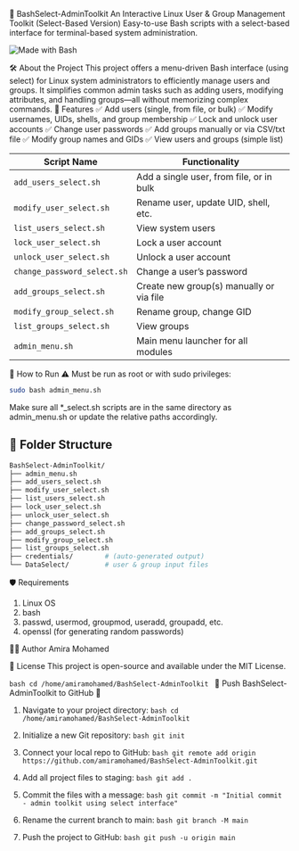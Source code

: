 🧩 BashSelect-AdminToolkit
An Interactive Linux User & Group Management Toolkit (Select-Based Version)
Easy-to-use Bash scripts with a select-based interface for terminal-based system administration.

![Made with Bash](https://img.shields.io/badge/Made%20with-Bash-blue?logo=gnubash)

🛠️ About the Project
This project offers a menu-driven Bash interface (using select) for Linux system administrators to efficiently manage users and groups. It simplifies common admin tasks such as adding users, modifying attributes, and handling groups—all without memorizing complex commands.
📌 Features
✅ Add users (single, from file, or bulk)
✅ Modify usernames, UIDs, shells, and group membership
✅ Lock and unlock user accounts
✅ Change user passwords
✅ Add groups manually or via CSV/txt file
✅ Modify group names and GIDs
✅ View users and groups (simple list)


| Script Name                 | Functionality                            |
| --------------------------- | ---------------------------------------- |
| `add_users_select.sh`       | Add a single user, from file, or in bulk |
| `modify_user_select.sh`     | Rename user, update UID, shell, etc.     |
| `list_users_select.sh`      | View system users                        |
| `lock_user_select.sh`       | Lock a user account                      |
| `unlock_user_select.sh`     | Unlock a user account                    |
| `change_password_select.sh` | Change a user’s password                 |
| `add_groups_select.sh`      | Create new group(s) manually or via file |
| `modify_group_select.sh`    | Rename group, change GID                 |
| `list_groups_select.sh`     | View groups                              |
| `admin_menu.sh`             | Main menu launcher for all modules       |

🚀 How to Run
⚠️ Must be run as root or with sudo privileges:
```bash
sudo bash admin_menu.sh
```
Make sure all *_select.sh scripts are in the same directory as admin_menu.sh or update the relative paths accordingly.



## 📂 Folder Structure
```bash
BashSelect-AdminToolkit/
├── admin_menu.sh
├── add_users_select.sh
├── modify_user_select.sh
├── list_users_select.sh
├── lock_user_select.sh
├── unlock_user_select.sh
├── change_password_select.sh
├── add_groups_select.sh
├── modify_group_select.sh
├── list_groups_select.sh
├── credentials/        # (auto-generated output)
└── DataSelect/         # user & group input files

```
🛡️ Requirements
1) Linux OS
2) bash
3) passwd, usermod, groupmod, useradd, groupadd, etc.
4) openssl (for generating random passwords)

👩‍💻 Author
Amira Mohamed

🔗 License
This project is open-source and available under the MIT License.



```bash cd /home/amiramohamed/BashSelect-AdminToolkit ```
🚀 Push BashSelect-AdminToolkit to GitHub 🚀
1) Navigate to your project directory:
 ```bash cd /home/amiramohamed/BashSelect-AdminToolkit ```

2) Initialize a new Git repository:
```bash git init ```

3) Connect your local repo to GitHub:
```bash git remote add origin https://github.com/amiramohamed/BashSelect-AdminToolkit.git```

4) Add all project files to staging:
```bash git add . ```

5) Commit the files with a message:
```bash git commit -m "Initial commit - admin toolkit using select interface" ```

6) Rename the current branch to main:
```bash git branch -M main ```

7) Push the project to GitHub:
```bash git push -u origin main ```


